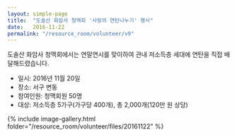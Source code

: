 ```yaml
---
layout: simple-page
title:  "도솔산 화암사 청맥회 '사랑의 연탄나누기' 행사"
date:   2016-11-22
permalink: "/resource_room/volunteer/v9"
---
```


도솔산 화암사 청맥회에서는 연말연시를 맞이하여 관내 저소득층 세대에 연탄을 직접 배달해드렸습니다.

* 일시: 2016년 11월 20일
* 장소: 서구 변동
* 참여인원: 청맥회원 50명
* 대상: 저소득층 5가구(가구당 400개), 총 2,000개(120만 원 상당)

{% include image-gallery.html folder="/resource_room/volunteer/files/20161122" %}